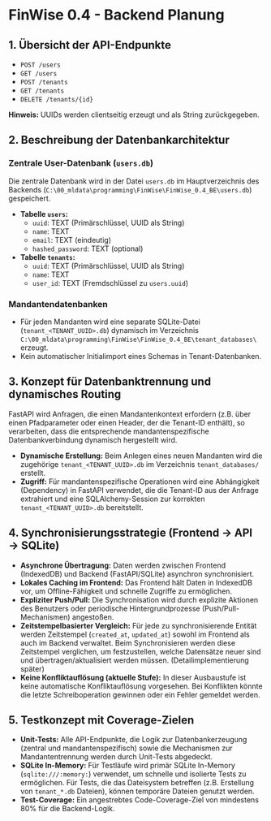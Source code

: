 # FinWise 0.4 - Backend Planung

## 1. Übersicht der API-Endpunkte

*   `POST /users`
*   `GET /users`
*   `POST /tenants`
*   `GET /tenants`
*   `DELETE /tenants/{id}`

**Hinweis:** UUIDs werden clientseitig erzeugt und als String zurückgegeben.

## 2. Beschreibung der Datenbankarchitektur

### Zentrale User-Datenbank (`users.db`)
Die zentrale Datenbank wird in der Datei `users.db` im Hauptverzeichnis des Backends (`C:\00_mldata\programming\FinWise\FinWise_0.4_BE\users.db`) gespeichert.

*   **Tabelle `users`:**
    *   `uuid`: TEXT (Primärschlüssel, UUID als String)
    *   `name`: TEXT
    *   `email`: TEXT (eindeutig)
    *   `hashed_password`: TEXT (optional)
*   **Tabelle `tenants`:**
    *   `uuid`: TEXT (Primärschlüssel, UUID als String)
    *   `name`: TEXT
    *   `user_id`: TEXT (Fremdschlüssel zu `users.uuid`)

### Mandantendatenbanken
*   Für jeden Mandanten wird eine separate SQLite-Datei (`tenant_<TENANT_UUID>.db`) dynamisch im Verzeichnis `C:\00_mldata\programming\FinWise\FinWise_0.4_BE\tenant_databases\` erzeugt.
*   Kein automatischer Initialimport eines Schemas in Tenant-Datenbanken.

## 3. Konzept für Datenbanktrennung und dynamisches Routing

FastAPI wird Anfragen, die einen Mandantenkontext erfordern (z.B. über einen Pfadparameter oder einen Header, der die Tenant-ID enthält), so verarbeiten, dass die entsprechende mandantenspezifische Datenbankverbindung dynamisch hergestellt wird.

*   **Dynamische Erstellung:** Beim Anlegen eines neuen Mandanten wird die zugehörige `tenant_<TENANT_UUID>.db` im Verzeichnis `tenant_databases/` erstellt.
*   **Zugriff:** Für mandantenspezifische Operationen wird eine Abhängigkeit (Dependency) in FastAPI verwendet, die die Tenant-ID aus der Anfrage extrahiert und eine SQLAlchemy-Session zur korrekten `tenant_<TENANT_UUID>.db` bereitstellt.

## 4. Synchronisierungsstrategie (Frontend → API → SQLite)

*   **Asynchrone Übertragung:** Daten werden zwischen Frontend (IndexedDB) und Backend (FastAPI/SQLite) asynchron synchronisiert.
*   **Lokales Caching im Frontend:** Das Frontend hält Daten in IndexedDB vor, um Offline-Fähigkeit und schnelle Zugriffe zu ermöglichen.
*   **Expliziter Push/Pull:** Die Synchronisation wird durch explizite Aktionen des Benutzers oder periodische Hintergrundprozesse (Push/Pull-Mechanismen) angestoßen.
*   **Zeitstempelbasierter Vergleich:** Für jede zu synchronisierende Entität werden Zeitstempel (`created_at`, `updated_at`) sowohl im Frontend als auch im Backend verwaltet. Beim Synchronisieren werden diese Zeitstempel verglichen, um festzustellen, welche Datensätze neuer sind und übertragen/aktualisiert werden müssen. (Detailimplementierung später)
*   **Keine Konfliktauflösung (aktuelle Stufe):** In dieser Ausbaustufe ist keine automatische Konfliktauflösung vorgesehen. Bei Konflikten könnte die letzte Schreiboperation gewinnen oder ein Fehler gemeldet werden.

## 5. Testkonzept mit Coverage-Zielen

*   **Unit-Tests:** Alle API-Endpunkte, die Logik zur Datenbankerzeugung (zentral und mandantenspezifisch) sowie die Mechanismen zur Mandantentrennung werden durch Unit-Tests abgedeckt.
*   **SQLite In-Memory:** Für Testläufe wird primär SQLite In-Memory (`sqlite:///:memory:`) verwendet, um schnelle und isolierte Tests zu ermöglichen. Für Tests, die das Dateisystem betreffen (z.B. Erstellung von `tenant_*.db` Dateien), können temporäre Dateien genutzt werden.
*   **Test-Coverage:** Ein angestrebtes Code-Coverage-Ziel von mindestens 80% für die Backend-Logik.
